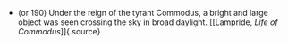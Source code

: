 ﻿

-   (or 190) Under the reign of the tyrant Commodus, a bright and large object was seen crossing the sky in broad daylight. [\[Lampride, *Life of Commodus*\]]{.source}
